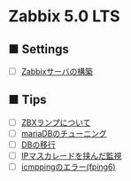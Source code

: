 # Zabbix 5.0 LTS
## ■ Settings
- [ ] [Zabbixサーバの構築](https://github.com/thetaru/memorandum/tree/master/OS/Linux/CentOS8/Zabbix/5.0-LTS/Install)
## ■ Tips
- [ ] [ZBXランプについて]()
- [ ] [mariaDBのチューニング](https://github.com/thetaru/memorandum/tree/master/OS/Linux/CentOS8/Zabbix/5.0-LTS/db_tuning)
- [ ] [DBの移行](https://github.com/thetaru/memorandum/tree/master/OS/Linux/CentOS8/Zabbix/5.0-LTS/db_migration)
- [ ] [IPマスカレードを挟んだ監視]()
- [ ] [icmppingのエラー(fping6)]()
